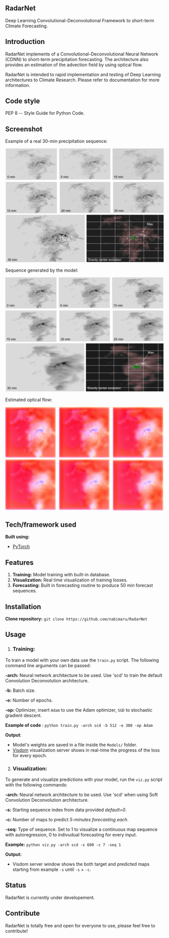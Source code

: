 ## RadarNet
Deep Learning Convolutional-Deconvolutional Framework to short-term Climate Forecasting.


## Introduction
RadarNet implements of a Convolutional-Deconvolutional Neural Network (CDNN) to short-term precipitation forecasting. The architecture also provides an estimation of the advection field by using optical flow. 

RadarNet is intended to rapid implementation and testing of Deep Learning architectures to Climate Research. Please refer to documentation for more information.


## Code style
PEP 8 -- Style Guide for Python Code.


## Screenshot
Example of a real 30-min precipitation sequence:

![alt text](/Images/real_sequence_example.png)


Sequence generated by the model:

![alt text](/Images/predicted_sequence.png)


Estimated optical flow:

![alt text](/Images/optical_flow.png)


## Tech/framework used

<b>Built using:</b>
- [PyTorch](http://pytorch.org)


## Features

1. <strong>Training:</strong> Model training with built-in database.
2. <strong>Visualization:</strong> Real time visualization of training losses.
3. <strong>Forecasting:</strong> Built in forecasting routine to produce 50 min forecast sequences.


## Installation
<strong>Clone repository:</strong>
`git clone https://github.com/nabimaru/RadarNet`


## Usage
1. ### Training:
To train a model with your own data use the `train.py` script. The following command line arguments can be passed:  

<strong>-arch:</strong> Neural network architecture to be used. Use 'scd' to train the default Convolution Deconvolution architecture.  

<strong>-b:</strong> Batch size.  

<strong>-e:</strong> Number of epochs.  

<strong>-op:</strong> Optimizer, insert `Adam` to use the Adam optimizer, `SGD` to stochastic gradient descent.  

<strong>Example of code</strong> : `python train.py -arch scd -b 512 -e 300 -op Adam`

<strong>Output</strong>:

- Model's weights are saved in a file inside the `Models/` folder.
- [Visdom](https://github.com/facebookresearch/visdom) visualization server shows in real-time the progress of the loss for every epoch.

2. ### Visualization:
To generate and visualize predictions with your model, run the `viz.py` script with the following commands:

<strong>-arch:</strong> Neural network architecture to be used. Use 'scd' when using Soft Convolution Deconvolution architecture.

<strong>-s:</strong> Starting sequence index from data provided *default=0*.

<strong>-c:</strong> Number of maps to predict *5-minutes forecasting each*.

<strong>-seq:</strong> Type of sequence. Set to 1 to visualize a continuous map sequence with autoregression, 0 to indivudual forecasting for every input.

<strong>Example:</strong> `python viz.py -arch scd -s 600 -c 7 -seq 1`

<strong>Output:</strong>  
- Visdom server window shows the both target and predicted maps starting from example `-s` until `-s` + `-c`.

## Status
RadarNet is currently under developement.

## Contribute
RadarNet is totally free and open for everyone to use, please feel free to contribute!


